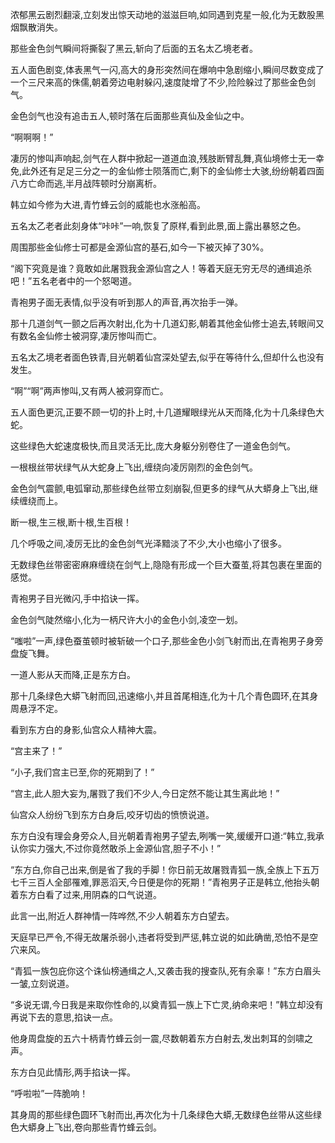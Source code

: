 
浓郁黑云剧烈翻滚,立刻发出惊天动地的滋滋巨响,如同遇到克星一般,化为无数股黑烟飘散消失。

那些金色剑气瞬间将撕裂了黑云,斩向了后面的五名太乙境老者。

五人面色剧变,体表黑气一闪,高大的身形突然间在爆响中急剧缩小,瞬间尽数变成了一个三尺来高的侏儒,朝着旁边电射躲闪,速度陡增了不少,险险躲过了那些金色剑气。

金色剑气也没有追击五人,顿时落在后面那些真仙及金仙之中。

“啊啊啊！”

凄厉的惨叫声响起,剑气在人群中掀起一道道血浪,残肢断臂乱舞,真仙境修士无一幸免,此外还有足足三分之一的金仙修士陨落而亡,剩下的金仙修士大骇,纷纷朝着四面八方亡命而逃,半月战阵顿时分崩离析。

韩立如今修为大进,青竹蜂云剑的威能也水涨船高。

五名太乙老者此刻身体“咔咔”一响,恢复了原样,看到此景,面上露出暴怒之色。

周围那些金仙修士可都是金源仙宫的基石,如今一下被灭掉了30%。

“阁下究竟是谁？竟敢如此屠戮我金源仙宫之人！等着天庭无穷无尽的通缉追杀吧！”五名老者中的一个怒喝道。

青袍男子面无表情,似乎没有听到那人的声音,再次抬手一弹。

那十几道剑气一颤之后再次射出,化为十几道幻影,朝着其他金仙修士追去,转眼间又有数名金仙修士被洞穿,凄厉惨叫而亡。

五名太乙境老者面色铁青,目光朝着仙宫深处望去,似乎在等待什么,但却什么也没有发生。

“啊”“啊”两声惨叫,又有两人被洞穿而亡。

五人面色更沉,正要不顾一切的扑上时,十几道耀眼绿光从天而降,化为十几条绿色大蛇。

这些绿色大蛇速度极快,而且灵活无比,庞大身躯分别卷住了一道金色剑气。

一根根丝带状绿气从大蛇身上飞出,缠绕向凌厉刚烈的金色剑气。

金色剑气震颤,电弧窜动,那些绿色丝带立刻崩裂,但更多的绿气从大蟒身上飞出,继续缠绕而上。

断一根,生三根,断十根,生百根！

几个呼吸之间,凌厉无比的金色剑气光泽黯淡了不少,大小也缩小了很多。

无数绿色丝带密密麻麻缠绕在剑气上,隐隐有形成一个巨大蚕茧,将其包裹在里面的感觉。

青袍男子目光微闪,手中掐诀一挥。

金色剑气陡然缩小,化为一柄尺许大小的金色小剑,凌空一划。

“嗤啦”一声,绿色蚕茧顿时被斩破一个口子,那些金色小剑飞射而出,在青袍男子身旁盘旋飞舞。

一道人影从天而降,正是东方白。

那十几条绿色大蟒飞射而回,迅速缩小,并且首尾相连,化为十几个青色圆环,在其身周悬浮不定。

看到东方白的身影,仙宫众人精神大震。

“宫主来了！”

“小子,我们宫主已至,你的死期到了！”

“宫主,此人胆大妄为,屠戮了我们不少人,今日定然不能让其生离此地！”

仙宫众人纷纷飞到东方白身后,咬牙切齿的愤愤说道。

东方白没有理会身旁众人,目光朝着青袍男子望去,咧嘴一笑,缓缓开口道:“韩立,我承认你实力强大,不过你竟然敢杀上金源仙宫,胆子不小！”

“东方白,你自己出来,倒是省了我的手脚！你日前无故屠戮青狐一族,全族上下五万七千三百人全部罹难,罪恶滔天,今日便是你的死期！”青袍男子正是韩立,他抬头朝着东方白看了过来,用阴森的口气说道。

此言一出,附近人群神情一阵哗然,不少人朝着东方白望去。

天庭早已严令,不得无故屠杀弱小,违者将受到严惩,韩立说的如此确凿,恐怕不是空穴来风。

“青狐一族包庇你这个诛仙榜通缉之人,又袭击我的搜查队,死有余辜！”东方白眉头一皱,立刻说道。

“多说无谓,今日我是来取你性命的,以奠青狐一族上下亡灵,纳命来吧！”韩立却没有再说下去的意思,掐诀一点。

他身周盘旋的五六十柄青竹蜂云剑一震,尽数朝着东方白射去,发出刺耳的剑啸之声。

东方白见此情形,两手掐诀一挥。

“呼啦啦”一阵脆响！

其身周的那些绿色圆环飞射而出,再次化为十几条绿色大蟒,无数绿色丝带从这些绿色大蟒身上飞出,卷向那些青竹蜂云剑。